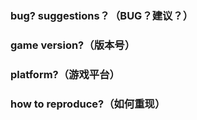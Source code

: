 <!--
    EN: Here only receive bug report or suggestions for improvement.
    中: 这里只接收 bug 反馈或改进建议。
-->

### bug? suggestions？（BUG？建议？）


### game version?（版本号）


### platform?（游戏平台）
<!-- / H5 / iOS / Android / -->


### how to reproduce?（如何重现）

<!--
### Thanks for the feedback.（感谢反馈）
-->